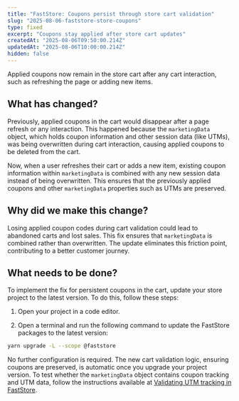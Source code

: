 ```yaml
---
title: "FastStore: Coupons persist through store cart validation"
slug: "2025-08-06-faststore-store-coupons"
type: fixed
excerpt: "Coupons stay applied after store cart updates"
createdAt: "2025-08-06T09:50:00.214Z"
updatedAt: "2025-08-06T10:00:00.214Z"
hidden: false
---
```


Applied coupons now remain in the store cart after any cart interaction, such as refreshing the page or adding new items.

## What has changed?

Previously, applied coupons in the cart would disappear after a page refresh or any interaction.
This happened because the `marketingData` object, which holds coupon information and other session data (like UTMs), was being overwritten during cart interaction, causing applied coupons to be deleted from the cart.

Now, when a user refreshes their cart or adds a new item, existing coupon information within `marketingData` is combined with any new session data instead of being overwritten. This ensures that the previously applied coupons and other `marketingData` properties such as UTMs are preserved.

## Why did we make this change?

Losing applied coupon codes during cart validation could lead to abandoned carts and lost sales. This fix ensures that `marketingData` is combined rather than overwritten. The update eliminates this friction point, contributing to a better customer journey.

## What needs to be done?

To implement the fix for persistent coupons in the cart, update your store project to the latest version. To do this, follow these steps:

1. Open your project in a code editor.

2. Open a terminal and run the following command to update the FastStore packages to the latest version:

```bash
yarn upgrade -L --scope @faststore
```

No further configuration is required. The new cart validation logic, ensuring coupons are preserved, is automatic once you upgrade your project version. To test whether the `marketingData` object contains coupon tracking and UTM data, follow the instructions available at [Validating UTM tracking in FastStore](https://developers.vtex.com/docs/guides/faststore/seo-validating-utm-tracking-in-faststore#instructions).
